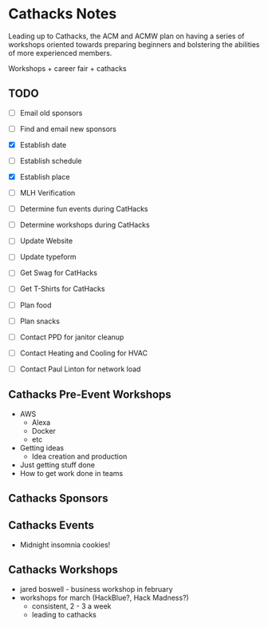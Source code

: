 # Cathacks Notes
Leading up to Cathacks, the ACM and ACMW plan on having a series of workshops oriented towards preparing beginners and bolstering the abilities of more experienced members.

Workshops + career fair + cathacks

## TODO
- [ ] Email old sponsors
- [ ] Find and email new sponsors
- [x] Establish date
- [ ] Establish schedule
- [x] Establish place
- [ ] MLH Verification
- [ ] Determine fun events during CatHacks
- [ ] Determine workshops during CatHacks
- [ ] Update Website
- [ ] Update typeform
- [ ] Get Swag for CatHacks
- [ ] Get T-Shirts for CatHacks
- [ ] Plan food
- [ ] Plan snacks
- [ ] Contact PPD for janitor cleanup
- [ ] Contact Heating and Cooling for HVAC
- [ ] Contact Paul Linton for network load


## Cathacks Pre-Event Workshops
- AWS
    - Alexa
    - Docker
    - etc
- Getting ideas
    - Idea creation and production
- Just getting stuff done
- How to get work done in teams

## Cathacks Sponsors

## Cathacks Events
- Midnight insomnia cookies!

## Cathacks Workshops
- jared boswell - business workshop in february
- workshops for march (HackBlue?, Hack Madness?)
    - consistent, 2 - 3 a week
    - leading to cathacks

